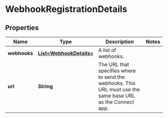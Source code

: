# WebhookRegistrationDetails

## Properties
Name | Type | Description | Notes
------------ | ------------- | ------------- | -------------
**webhooks** | [**List&lt;WebhookDetails&gt;**](WebhookDetails.md) | A list of webhooks. | 
**url** | **String** | The URL that specifies where to send the webhooks. This URL must use the same base URL as the Connect app. | 
